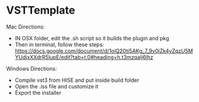 # VSTTemplate

Mac Directions:
- IN OSX folder, edit the .sh script so it builds the plugin and pkg
- Then in terminal, follow these steps: https://docs.google.com/document/d/1oiQ20ti5AKg_7_9v0jZk4yZqzU5MYUdjxXXdrR5lupE/edit?tab=t.0#heading=h.t3mzqalj6lhz

Windows Directions:
- Compile vst3 from HISE and put inside build folder
- Open the .iss file and customize it
- Export the installer
